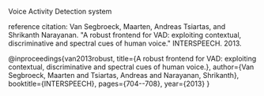 Voice Activity Detection system

reference citation:
Van Segbroeck, Maarten, Andreas Tsiartas, and Shrikanth Narayanan. "A robust frontend for VAD: exploiting contextual, discriminative and spectral cues of human voice." INTERSPEECH. 2013.

@inproceedings{van2013robust,
  title={A robust frontend for VAD: exploiting contextual, discriminative and spectral cues of human voice.},
  author={Van Segbroeck, Maarten and Tsiartas, Andreas and Narayanan, Shrikanth},
  booktitle={INTERSPEECH},
  pages={704--708},
  year={2013}
}
